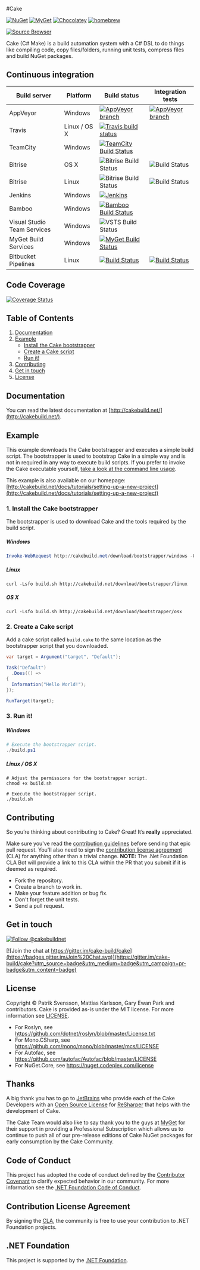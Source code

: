 #Cake

[![NuGet](https://img.shields.io/nuget/v/Cake.svg)](https://www.nuget.org/packages/Cake) [![MyGet](https://img.shields.io/myget/cake/vpre/Cake.svg?label=myget)](https://www.myget.org/gallery/cake) [![Chocolatey](https://img.shields.io/chocolatey/v/Cake.portable.svg)](https://chocolatey.org/packages/cake.portable)
[![homebrew](https://img.shields.io/homebrew/v/cake.svg)](http://braumeister.org/formula/cake)

[![Source Browser](https://img.shields.io/badge/Browse-Source-green.svg)](http://sourcebrowser.io/Browse/cake-build/cake)

Cake (C# Make) is a build automation system with a C# DSL to do things like compiling code, copy files/folders, running unit tests, compress files and build NuGet packages.

## Continuous integration

| Build server                | Platform     | Build status                                                                                                                                                        | Integration tests                                                                                                                                                   |
|-----------------------------|--------------|---------------------------------------------------------------------------------------------------------------------------------------------------------------------|---------------------------------------------------------------------------------------------------------------------------------------------------------------------|
| AppVeyor                    | Windows      | [![AppVeyor branch](https://img.shields.io/appveyor/ci/cakebuild/cake/develop.svg)](https://ci.appveyor.com/project/cakebuild/cake/branch/develop)                  | [![AppVeyor branch](https://img.shields.io/appveyor/ci/cakebuild/cake-eijwj/develop.svg)](https://ci.appveyor.com/project/cakebuild/cake-eijwj)  |
| Travis                      | Linux / OS X | [![Travis build status](https://travis-ci.org/cake-build/cake.svg?branch=develop)](https://travis-ci.org/cake-build/cake)                                           |                                                                                                                                                                     |
| TeamCity                    | Windows      | [![TeamCity Build Status](http://img.shields.io/teamcity/codebetter/Cake_CakeMaster.svg)](http://teamcity.codebetter.com/viewType.html?buildTypeId=Cake_CakeMaster) |                                                                                                                                                                     |
| Bitrise                     | OS X         | ![Bitrise Build Status](https://www.bitrise.io/app/7a9d707b00881436.svg?token=m8zsF3tNONLaF03eHU-Ftg&branch=develop)                                                | ![Build Status](https://www.bitrise.io/app/804b431c1f27e0a0.svg?token=qKosHEaJAJEqzZcq4s5WRg&branch=develop)                                                        |
| Bitrise                     | Linux        | ![Bitrise Build Status](https://www.bitrise.io/app/b811c91a26b1ea80.svg?token=zdwab0niOTRF4p3HcFYaxQ&branch=develop)                                                | ![Build Status](https://www.bitrise.io/app/5a406f34f22113c6.svg?token=TQPbsmA9yP-iJOhzunIP4w&branch=develop)                                                        |
| Jenkins                     | Windows      | [![Jenkins](https://img.shields.io/jenkins/s/https/cake-jenkins.azurewebsites.net/Cake.svg)](http://cake-jenkins.azurewebsites.net/job/Cake/lastStableBuild/)       |                                                                                                                                                                     |
| Bamboo                      | Windows      | [![Bamboo Build Status](https://bambooshield.azurewebsites.net/planstatus/Flat/CAKE-CAKE.svg)](https://cakebuild.atlassian.net/builds/browse/CAKE-CAKE)             |                                                                                                                                                                     |
| Visual Studio Team Services | Windows      | ![VSTS Build Status](https://img.shields.io/vso/build/cake-build/af63183c-ac1f-4dbb-93bc-4fa862ea5809/1.svg)                                                        |                                                                                                                                                                     |
| MyGet Build Services        | Windows      | [![MyGet Build Status](https://www.myget.org/BuildSource/Badge/cake-myget-build-service?identifier=53513546-050e-45de-9500-f161c99df6e2)](https://www.myget.org/)   |  &nbsp;                                                                                                                                                             |
| Bitbucket Pipelines         | Linux        | [![Build Status](https://cakebitbucketpipelinesshield.azurewebsites.net/status/cakebuild/cake-integration-tests/develop)](https://cakebitbucketpipelinesshield.azurewebsites.net/url/cakebuild/cake-integration-tests/develop) | [![Build Status](https://cakebitbucketpipelinesshield.azurewebsites.net/status/cakebuild/cake-integration-tests/IntegrationTests_develop)](https://cakebitbucketpipelinesshield.azurewebsites.net/url/cakebuild/cake-integration-tests/IntegrationTests_develop) |

## Code Coverage

[![Coverage Status](https://coveralls.io/repos/github/cake-build/cake/badge.svg?branch=develop)](https://coveralls.io/github/cake-build/cake?branch=develop)

## Table of Contents

1. [Documentation](https://github.com/cake-build/cake#documentation)
2. [Example](https://github.com/cake-build/cake#example)
    - [Install the Cake bootstrapper](https://github.com/cake-build/cake#1-install-the-cake-bootstrapper)
    - [Create a Cake script](https://github.com/cake-build/cake#2-create-a-cake-script)
    - [Run it!](https://github.com/cake-build/cake#3-run-it)
3. [Contributing](https://github.com/cake-build/cake#contributing)
4. [Get in touch](https://github.com/cake-build/cake#get-in-touch)
5. [License](https://github.com/cake-build/cake#license)

## Documentation

You can read the latest documentation at [http://cakebuild.net/](http://cakebuild.net/).

## Example

This example downloads the Cake bootstrapper and executes a simple build script.
The bootstrapper is used to bootstrap Cake in a simple way and is not in
required in any way to execute build scripts. If you prefer to invoke the Cake
executable yourself, [take a look at the command line usage](http://cakebuild.net/docs/cli/usage).

This example is also available on our homepage:
[http://cakebuild.net/docs/tutorials/setting-up-a-new-project](http://cakebuild.net/docs/tutorials/setting-up-a-new-project)

### 1. Install the Cake bootstrapper

The bootstrapper is used to download Cake and the tools required by the
build script.

##### Windows

```powershell
Invoke-WebRequest http://cakebuild.net/download/bootstrapper/windows -OutFile build.ps1
```

##### Linux

```console
curl -Lsfo build.sh http://cakebuild.net/download/bootstrapper/linux
```

##### OS X

```console
curl -Lsfo build.sh http://cakebuild.net/download/bootstrapper/osx
```

### 2. Create a Cake script

Add a cake script called `build.cake` to the same location as the
bootstrapper script that you downloaded.

```csharp
var target = Argument("target", "Default");

Task("Default")
  .Does(() =>
{
  Information("Hello World!");
});

RunTarget(target);
```

### 3. Run it!

##### Windows

```powershell
# Execute the bootstrapper script.
./build.ps1
```

##### Linux / OS X

```console
# Adjust the permissions for the bootstrapper script.
chmod +x build.sh

# Execute the bootstrapper script.
./build.sh
```

## Contributing

So you’re thinking about contributing to Cake? Great! It’s **really** appreciated.

Make sure you've read the [contribution guidelines](http://cakebuild.net/contribute/contribution-guidelines/) before sending that epic pull request. You'll also need to sign the [contribution license agreement](https://cla2.dotnetfoundation.org/) (CLA) for anything other than a trivial change.  **NOTE:** The .Net Foundation CLA Bot will provide a link to this CLA within the PR that you submit if it is deemed as required.

* Fork the repository.
* Create a branch to work in.
* Make your feature addition or bug fix.
* Don't forget the unit tests.
* Send a pull request.

## Get in touch

[![Follow @cakebuildnet](https://img.shields.io/badge/Twitter-Follow%20%40cakebuildnet-blue.svg)](https://twitter.com/intent/follow?screen_name=cakebuildnet)

[![Join the chat at https://gitter.im/cake-build/cake](https://badges.gitter.im/Join%20Chat.svg)](https://gitter.im/cake-build/cake?utm_source=badge&utm_medium=badge&utm_campaign=pr-badge&utm_content=badge)

## License

Copyright © Patrik Svensson, Mattias Karlsson, Gary Ewan Park and contributors.
Cake is provided as-is under the MIT license. For more information see [LICENSE](https://github.com/cake-build/cake/blob/develop/LICENSE).

* For Roslyn, see https://github.com/dotnet/roslyn/blob/master/License.txt
* For Mono.CSharp, see https://github.com/mono/mono/blob/master/mcs/LICENSE
* For Autofac, see https://github.com/autofac/Autofac/blob/master/LICENSE
* For NuGet.Core, see https://nuget.codeplex.com/license

## Thanks

A big thank you has to go to [JetBrains](https://www.jetbrains.com) who provide each of the Cake Developers with an [Open Source License](https://www.jetbrains.com/support/community/#section=open-source) for [ReSharper](https://www.jetbrains.com/resharper/) that helps with the development of Cake.

The Cake Team would also like to say thank you to the guys at [MyGet](https://www.myget.org/) for their support in providing a Professional Subscription which allows us to continue to push all of our pre-release editions of Cake NuGet packages for early consumption by the Cake Community.

## Code of Conduct

This project has adopted the code of conduct defined by the [Contributor Covenant](http://contributor-covenant.org/)
to clarify expected behavior in our community.
For more information see the [.NET Foundation Code of Conduct](http://www.dotnetfoundation.org/code-of-conduct).

## Contribution License Agreement

By signing the [CLA](https://cla2.dotnetfoundation.org/), the community is free to use your contribution to .NET Foundation projects.

## .NET Foundation

This project is supported by the [.NET Foundation](http://www.dotnetfoundation.org).
